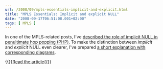 ```yaml
---
url: /2008/09/mpls-essentials-implicit-and-explicit.html
title: "MPLS Essentials: Implicit and explicit NULL"
date: "2008-09-17T06:51:00.001+02:00"
tags: [ MPLS ]
---
```

In one of the MPLS-related posts, I've [described the role of implicit NULL in penultimate hop popping (PHP)](https://blog.ipspace.net/2008/08/is-label-imposed-in-case-of-penultimate.html). To make the distinction between *implicit* and *explicit* NULL even clearer, I've prepared [a short explanation with corresponding diagrams](https://www.ipspace.net/kb/MPLS/Implicit_Explicit_NULL.html).

{{<jump>}}[Read the article](https://www.ipspace.net/kb/MPLS/Implicit_Explicit_NULL.html){{</jump>}}
